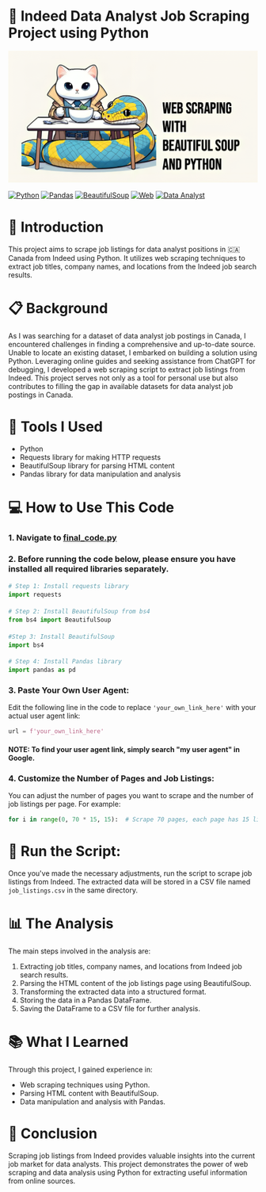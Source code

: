 # 🍲 Indeed Data Analyst Job Scraping Project using Python
![alt text](image-1.png)

[![Python](https://img.shields.io/badge/Python-3.8%2B-blue)](https://www.python.org/)
[![Pandas](https://img.shields.io/badge/Pandas-1.3.3-blue)](https://pandas.pydata.org/)
[![BeautifulSoup](https://img.shields.io/badge/BeautifulSoup-4.10.0-blue)](https://www.crummy.com/software/BeautifulSoup/bs4/doc/)
[![Web](https://img.shields.io/badge/Web-Scraping-yellow)](https://en.wikipedia.org/wiki/Web_scraping)
[![Data Analyst](https://img.shields.io/badge/Data-Analyst-orange)](https://en.wikipedia.org/wiki/Data_analysis)


# :rocket: Introduction

This project aims to scrape job listings for data analyst positions in :canada: Canada from Indeed using Python. It utilizes web scraping techniques to extract job titles, company names, and locations from the Indeed job search results.

# :clipboard: Background

As I was searching for a dataset of data analyst job postings in Canada, I encountered challenges in finding a comprehensive and up-to-date source. Unable to locate an existing dataset, I embarked on building a solution using Python. Leveraging online guides and seeking assistance from ChatGPT for debugging, I developed a web scraping script to extract job listings from Indeed. This project serves not only as a tool for personal use but also contributes to filling the gap in available datasets for data analyst job postings in Canada.

# :wrench: Tools I Used

- Python
- Requests library for making HTTP requests
- BeautifulSoup library for parsing HTML content
- Pandas library for data manipulation and analysis

# :computer: How to Use This Code

### 1. **Navigate to [final_code.py](https://github.com/MadGrib/DA_Indeed_Job_postings_Canada/blob/main/bs_venv/final_code.py)**

### 2. **Before running the code below, please ensure you have installed all required libraries separately.**

```python
# Step 1: Install requests library
import requests

# Step 2: Install BeautifulSoup from bs4
from bs4 import BeautifulSoup

#Step 3: Install BeautifulSoup
import bs4

# Step 4: Install Pandas library
import pandas as pd
```

### 3. **Paste Your Own User Agent:**

Edit the following line in the code to replace `'your_own_link_here'` with your actual user agent link:

```python
url = f'your_own_link_here'
```
####  NOTE: To find your user agent link, simply search "my user agent" in Google. 

### 4. **Customize the Number of Pages and Job Listings:**

You can adjust the number of pages you want to scrape and the number of job listings per page. For example:
```python
for i in range(0, 70 * 15, 15):  # Scrape 70 pages, each page has 15 listings
```

# :running: Run the Script:

Once you've made the necessary adjustments, run the script to scrape job listings from Indeed. The extracted data will be stored in a CSV file named `job_listings.csv` in the same directory.


# :bar_chart: The Analysis

The main steps involved in the analysis are:

1. Extracting job titles, company names, and locations from Indeed job search results.
2. Parsing the HTML content of the job listings page using BeautifulSoup.
3. Transforming the extracted data into a structured format.
4. Storing the data in a Pandas DataFrame.
5. Saving the DataFrame to a CSV file for further analysis.

# :books: What I Learned

Through this project, I gained experience in:

- Web scraping techniques using Python.
- Parsing HTML content with BeautifulSoup.
- Data manipulation and analysis with Pandas.

# :mega: Conclusion

Scraping job listings from Indeed provides valuable insights into the current job market for data analysts. This project demonstrates the power of web scraping and data analysis using Python for extracting useful information from online sources.
